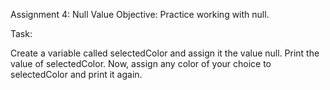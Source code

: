 Assignment 4: Null Value
Objective: Practice working with null.

Task:

Create a variable called selectedColor and assign it the value null.
Print the value of selectedColor.
Now, assign any color of your choice to selectedColor and print it again.
